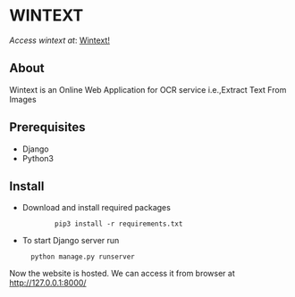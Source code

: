 # WINTEXT
_Access wintext at_: [Wintext!](https://wintext.herokuapp.com/)

## About
Wintext is an Online Web Application for OCR service i.e.,Extract Text From Images

## Prerequisites 
* Django
* Python3

## Install
* Download and install required packages

              pip3 install -r requirements.txt

* To start Django server run

		python manage.py runserver 
 
 Now the website is hosted. We can access it from browser at http://127.0.0.1:8000/
